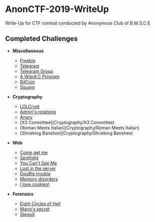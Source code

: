 # AnonCTF-2019-WriteUp
Write-Up for CTF contest conducted by Anonymous Club of B.M.S.C.E 

## Completed Challenges


* **Miscellaneous**
    - [Freebie](Miscellaneous/Freebie)
    - [Telegram](Miscellaneous/Telegram)
    - [Telegram Group](Miscellaneous/Telegram_Group)  
    - [A Wierd C Program](Miscellaneous/A_Wierd_C_Program)
    - [BitCoin](Miscellaneous/BitCoin)
    - [Square](Miscellaneous/Square)

* **Cryptography**
    - [LOLCrypt](Cryptography/LOLCrypt)
    - [Admin's rotations](Cryptography/Admins_rotations)
    - [Angry](Cryptography/Angry)
    - [X3 Committee](Cryptography/X3 Committee)
    - [Roman Meets Italian](Cryptography/Roman Meets Italian)
    - [Shrieking Banshee](Cryptography/Shrieking Banshee)
   
* **Web**
    - [Come get me](Web/Come_get_me)
    - [Spotlight](Web/SpotLight)
    - [You Can't See Me](Web/You_Can't_See_Me)
    - [Lost in the server](Web/Lost_in_the_server)
    - [DouBle trouble](Web/Double_Trouble)
    - [Memory disorders](Web/Memory_disorders)
    - [I love cookies!](Web/I_love_cookies!)
    
* **Forensics**
    - [Eight Circles of Hell](Forensics/Eight_Circles_of_hell)
    - [Mario's secret](Forensics/Marios_secret)
    - [StegoX](Forensics/StegoX)
